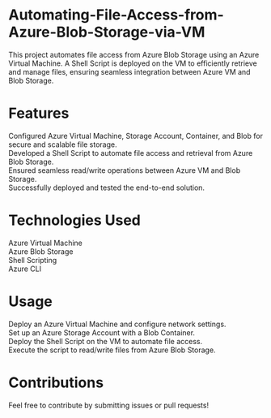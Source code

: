 # Automating-File-Access-from-Azure-Blob-Storage-via-VM
This project automates file access from Azure Blob Storage using an Azure Virtual Machine. A Shell Script is deployed on the VM to efficiently retrieve and manage files, ensuring seamless integration between Azure VM and Blob Storage.

# Features
Configured Azure Virtual Machine, Storage Account, Container, and Blob for secure and scalable file storage.<br>
Developed a Shell Script to automate file access and retrieval from Azure Blob Storage.<br>
Ensured seamless read/write operations between Azure VM and Blob Storage.<br>
Successfully deployed and tested the end-to-end solution.

# Technologies Used
Azure Virtual Machine<br>
Azure Blob Storage<br>
Shell Scripting<br>
Azure CLI

# Usage
Deploy an Azure Virtual Machine and configure network settings.<br>
Set up an Azure Storage Account with a Blob Container.<br>
Deploy the Shell Script on the VM to automate file access.<br>
Execute the script to read/write files from Azure Blob Storage.

# Contributions
Feel free to contribute by submitting issues or pull requests!
